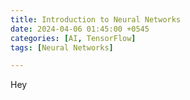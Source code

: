 ```yaml
---
title: Introduction to Neural Networks
date: 2024-04-06 01:45:00 +0545
categories: [AI, TensorFlow]
tags: [Neural Networks]

---
```

Hey